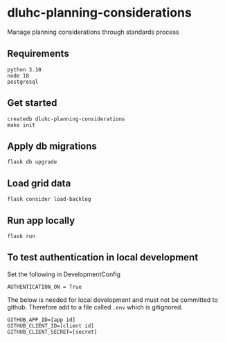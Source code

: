 # dluhc-planning-considerations
Manage planning considerations through standards process


## Requirements

    python 3.10
    node 18
    postgresql


## Get started

    createdb dluhc-planning-considerations
    make init

## Apply db migrations
    flask db upgrade


## Load grid data

    flask consider load-backlog

## Run app locally

    flask run


## To test authentication in local development

Set the following in DevelopmentConfig

    AUTHENTICATION_ON = True

The below is needed for local development and must not be committed to github. Therefore
add to a file called ```.env``` which is gitignored.

    GITHUB_APP_ID=[app id]
    GITHUB_CLIENT_ID=[client id]
    GITHUB_CLIENT_SECRET=[secret]
